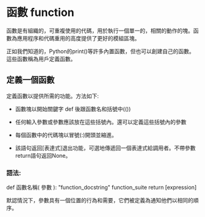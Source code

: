 # 函數 function

函數是有組織的，可重複使用的代碼，用於執行一個單一的，相關的動作的塊。函數為應用程序和代碼重用的高度提供了更好的模組區塊。

正如我們知道的，Python的print()等許多內置函數，但也可以創建自己的函數。這些函數稱為用戶定義函數。

## 定義一個函數

定義函數以提供所需的功能。方法如下:

- 函數塊以開始關鍵字 def 後跟函數名和括號中(())

- 任何輸入參數或參數應該放在這些括號內。還可以定義這些括號內的參數

- 每個函數中的代碼塊以冒號(:)開頭並縮進。

- 該語句返回[表達式]退出功能，可選地傳遞回一個表達式給調用者。不帶參數return語句返回None。

### 語法:

  def 函數名稱( 參數 ):
     "function_docstring"
     function_suite
     return [expression]
     
默認情況下，參數具有一個位置的行為和需要，它們被定義為通知他們以相同的順序。
